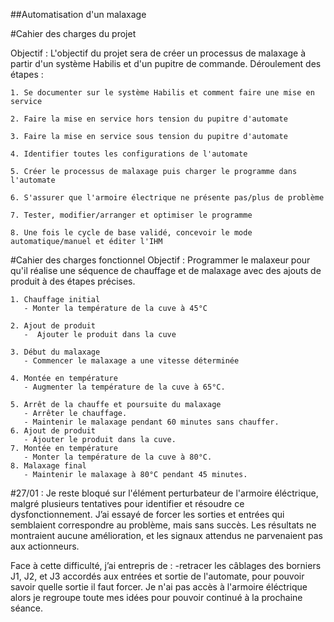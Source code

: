 ##Automatisation d'un malaxage

#Cahier des charges du projet 

Objectif :
L'objectif du projet sera de créer un processus de malaxage à partir d'un système Habilis et d'un pupitre de commande.
Déroulement des étapes :
   
    1. Se documenter sur le système Habilis et comment faire une mise en service 

    2. Faire la mise en service hors tension du pupitre d'automate 

    3. Faire la mise en service sous tension du pupitre d'automate
        
    4. Identifier toutes les configurations de l'automate 
       
    5. Créer le processus de malaxage puis charger le programme dans l'automate 
       
    6. S'assurer que l'armoire électrique ne présente pas/plus de problème
        
    7. Tester, modifier/arranger et optimiser le programme 
       
    8. Une fois le cycle de base validé, concevoir le mode automatique/manuel et éditer l'IHM


#Cahier des charges fonctionnel
   Objectif :
   Programmer le malaxeur pour qu'il réalise une séquence de chauffage et de malaxage avec des ajouts de produit à des étapes précises.
    
    1. Chauffage initial  
       - Monter la température de la cuve à 45°C
    
    2. Ajout de produit  
       -  Ajouter le produit dans la cuve
    
    3. Début du malaxage  
       - Commencer le malaxage a une vitesse déterminée
    
    4. Montée en température 
       - Augmenter la température de la cuve à 65°C.
   
    5. Arrêt de la chauffe et poursuite du malaxage  
       - Arrêter le chauffage.
       - Maintenir le malaxage pendant 60 minutes sans chauffer.
    6. Ajout de produit
       - Ajouter le produit dans la cuve.
    7. Montée en température 
       - Monter la température de la cuve à 80°C.
    8. Malaxage final
       - Maintenir le malaxage à 80°C pendant 45 minutes.



#27/01 :
Je reste bloqué sur l'élément perturbateur de l'armoire éléctrique, malgré plusieurs tentatives pour identifier et résoudre ce dysfonctionnement. J’ai essayé de forcer les sorties et entrées qui semblaient correspondre au problème, mais sans succès. Les résultats ne montraient aucune amélioration, et les signaux attendus ne parvenaient pas aux actionneurs.

Face à cette difficulté, j’ai entrepris de :
-retracer les câblages des borniers J1, J2, et J3 accordés aux entrées et sortie de l'automate, pour pouvoir savoir quelle sortie il faut forcer. Je n'ai pas accès à l'armoire éléctrique alors je regroupe toute mes idées pour pouvoir continué à la prochaine séance.
